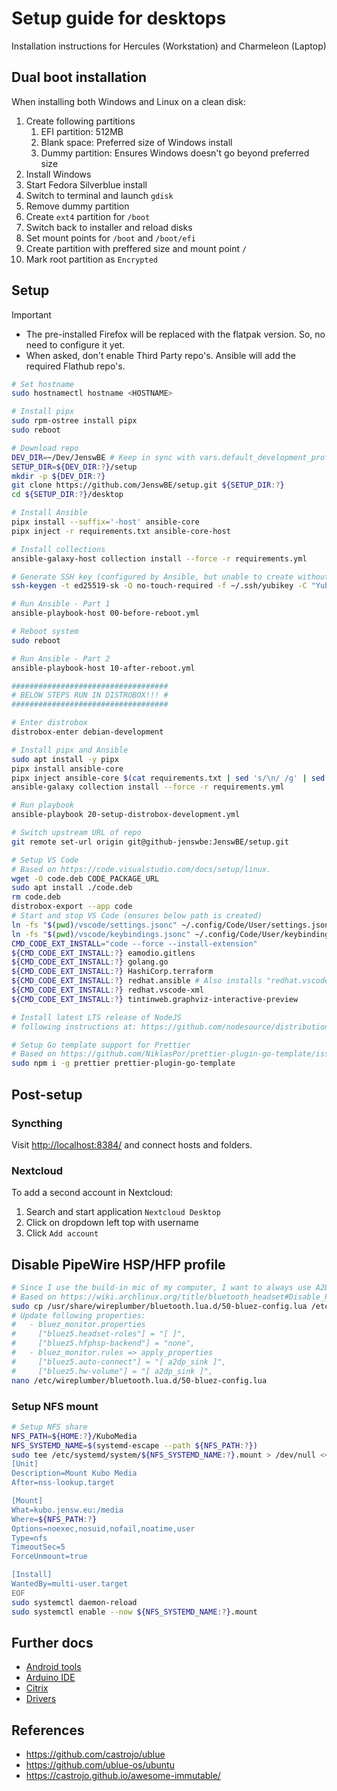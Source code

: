 # Setup guide for desktops

Installation instructions for Hercules (Workstation) and Charmeleon (Laptop)

## Dual boot installation

When installing both Windows and Linux on a clean disk:

1. Create following partitions
   1. EFI partition: 512MB
   2. Blank space: Preferred size of Windows install
   3. Dummy partition: Ensures Windows doesn't go beyond preferred size
2. Install Windows
3. Start Fedora Silverblue install
4. Switch to terminal and launch `gdisk`
5. Remove dummy partition
6. Create `ext4` partition for `/boot`
7. Switch back to installer and reload disks
8. Set mount points for `/boot` and `/boot/efi`
9. Create partition with preffered size and mount point `/`
10. Mark root partition as `Encrypted`

## Setup

> [!IMPORTANT]
> - The pre-installed Firefox will be replaced with the flatpak version. So, no need to configure it yet.
> - When asked, don't enable Third Party repo's. Ansible will add the required Flathub repo's.

```bash
# Set hostname
sudo hostnamectl hostname <HOSTNAME>

# Install pipx
sudo rpm-ostree install pipx
sudo reboot

# Download repo
DEV_DIR=~/Dev/JenswBE # Keep in sync with vars.default_development_profile
SETUP_DIR=${DEV_DIR:?}/setup
mkdir -p ${DEV_DIR:?}
git clone https://github.com/JenswBE/setup.git ${SETUP_DIR:?}
cd ${SETUP_DIR:?}/desktop

# Install Ansible
pipx install --suffix='-host' ansible-core
pipx inject -r requirements.txt ansible-core-host

# Install collections
ansible-galaxy-host collection install --force -r requirements.yml

# Generate SSH key (configured by Ansible, but unable to create without interaction)
ssh-keygen -t ed25519-sk -O no-touch-required -f ~/.ssh/yubikey -C "Yubikey on ${HOSTNAME^}"

# Run Ansible - Part 1
ansible-playbook-host 00-before-reboot.yml

# Reboot system
sudo reboot

# Run Ansible - Part 2
ansible-playbook-host 10-after-reboot.yml

###################################
# BELOW STEPS RUN IN DISTROBOX!!! #
###################################

# Enter distrobox
distrobox-enter debian-development

# Install pipx and Ansible
sudo apt install -y pipx
pipx install ansible-core
pipx inject ansible-core $(cat requirements.txt | sed 's/\n/ /g' | sed 's/#.*//') # pipx on Debian 12 is too old to support flag "-r"
ansible-galaxy collection install --force -r requirements.yml

# Run playbook
ansible-playbook 20-setup-distrobox-development.yml

# Switch upstream URL of repo
git remote set-url origin git@github-jenswbe:JenswBE/setup.git

# Setup VS Code
# Based on https://code.visualstudio.com/docs/setup/linux.
wget -O code.deb CODE_PACKAGE_URL
sudo apt install ./code.deb
rm code.deb
distrobox-export --app code
# Start and stop VS Code (ensures below path is created)
ln -fs "$(pwd)/vscode/settings.jsonc" ~/.config/Code/User/settings.json
ln -fs "$(pwd)/vscode/keybindings.jsonc" ~/.config/Code/User/keybindings.json
CMD_CODE_EXT_INSTALL="code --force --install-extension"
${CMD_CODE_EXT_INSTALL:?} eamodio.gitlens
${CMD_CODE_EXT_INSTALL:?} golang.go
${CMD_CODE_EXT_INSTALL:?} HashiCorp.terraform
${CMD_CODE_EXT_INSTALL:?} redhat.ansible # Also installs "redhat.vscode-yaml" as dependency
${CMD_CODE_EXT_INSTALL:?} redhat.vscode-xml
${CMD_CODE_EXT_INSTALL:?} tintinweb.graphviz-interactive-preview

# Install latest LTS release of NodeJS
# following instructions at: https://github.com/nodesource/distributions

# Setup Go template support for Prettier
# Based on https://github.com/NiklasPor/prettier-plugin-go-template/issues/58#issuecomment-1085060511
sudo npm i -g prettier prettier-plugin-go-template
```

## Post-setup

### Syncthing

Visit <http://localhost:8384/> and connect hosts and folders.

### Nextcloud

To add a second account in Nextcloud:

1. Search and start application `Nextcloud Desktop`
2. Click on dropdown left top with username
3. Click `Add account`

## Disable PipeWire HSP/HFP profile

```bash
# Since I use the build-in mic of my computer, I want to always use A2DP instead of HSP/HFP.
# Based on https://wiki.archlinux.org/title/bluetooth_headset#Disable_PipeWire_HSP/HFP_profile
sudo cp /usr/share/wireplumber/bluetooth.lua.d/50-bluez-config.lua /etc/wireplumber/bluetooth.lua.d/50-bluez-config.lua
# Update following properties:
#   - bluez_monitor.properties
#     ["bluez5.headset-roles"] = "[ ]",
#     ["bluez5.hfphsp-backend"] = "none",
#   - bluez_monitor.rules => apply_properties
#     ["bluez5.auto-connect"] = "[ a2dp_sink ]",
#     ["bluez5.hw-volume"] = "[ a2dp_sink ]",
nano /etc/wireplumber/bluetooth.lua.d/50-bluez-config.lua
```

### Setup NFS mount

```bash
# Setup NFS share
NFS_PATH=${HOME:?}/KuboMedia
NFS_SYSTEMD_NAME=$(systemd-escape --path ${NFS_PATH:?})
sudo tee /etc/systemd/system/${NFS_SYSTEMD_NAME:?}.mount > /dev/null <<EOF
[Unit]
Description=Mount Kubo Media
After=nss-lookup.target

[Mount]
What=kubo.jensw.eu:/media
Where=${NFS_PATH:?}
Options=noexec,nosuid,nofail,noatime,user
Type=nfs
TimeoutSec=5
ForceUnmount=true

[Install]
WantedBy=multi-user.target
EOF
sudo systemctl daemon-reload
sudo systemctl enable --now ${NFS_SYSTEMD_NAME:?}.mount
```

## Further docs

- [Android tools](./docs/android_tools.md)
- [Arduino IDE](./docs/arduino_ide.md)
- [Citrix](./docs/citrix.md)
- [Drivers](./docs/drivers.md)

## References

- https://github.com/castrojo/ublue
- https://github.com/ublue-os/ubuntu
- https://castrojo.github.io/awesome-immutable/
